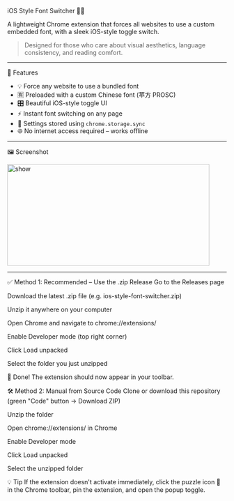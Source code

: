 iOS Style Font Switcher 🧩🔠

A lightweight Chrome extension that forces all websites to use a custom embedded font, with a sleek iOS-style toggle switch.

> Designed for those who care about visual aesthetics, language consistency, and reading comfort.

---

🚀 Features

- 💡 Force any website to use a bundled font
- 🈶️ Preloaded with a custom Chinese font (苹方 PROSC)
- 🎛️ Beautiful iOS-style toggle UI
- ⚡ Instant font switching on any page
- 🧠 Settings stored using `chrome.storage.sync`
- 🌐 No internet access required – works offline

---

🖼️ Screenshot

<img width="464" height="233" alt="show" src="https://github.com/user-attachments/assets/f8c55c6b-27a2-4107-8eee-924822a5f609" />



---
✅ Method 1: Recommended – Use the .zip Release
Go to the Releases page

Download the latest .zip file (e.g. ios-style-font-switcher.zip)

Unzip it anywhere on your computer

Open Chrome and navigate to chrome://extensions/

Enable Developer mode (top right corner)

Click Load unpacked

Select the folder you just unzipped

🎉 Done! The extension should now appear in your toolbar.

🛠️ Method 2: Manual from Source Code
Clone or download this repository (green "Code" button → Download ZIP)

Unzip the folder

Open chrome://extensions/ in Chrome

Enable Developer mode

Click Load unpacked

Select the unzipped folder

💡 Tip
If the extension doesn't activate immediately, click the puzzle icon 🧩 in the Chrome toolbar, pin the extension, and open the popup toggle.


